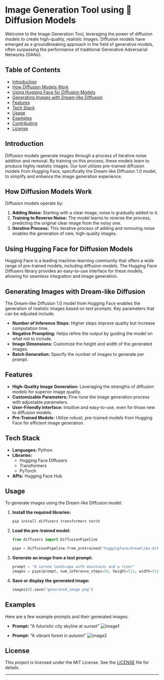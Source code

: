 # Image Generation Tool using 🎨 Diffusion Models

Welcome to the Image Generation Tool, leveraging the power of diffusion models to create high-quality, realistic images. Diffusion models have emerged as a groundbreaking approach in the field of generative models, often surpassing the performance of traditional Generative Adversarial Networks (GANs).

## Table of Contents
- [Introduction](#introduction)
- [How Diffusion Models Work](#how-diffusion-models-work)
- [Using Hugging Face for Diffusion Models](#using-hugging-face-for-diffusion-models)
- [Generating Images with Dream-like Diffusion](#generating-images-with-dream-like-diffusion)
- [Features](#features)
- [Tech Stack](#tech-stack)
- [Usage](#usage)
- [Examples](#examples)
- [Contributing](#contributing)
- [License](#license)

## Introduction

Diffusion models generate images through a process of iterative noise addition and removal. By training on this process, these models learn to produce highly realistic images. Our tool utilizes pre-trained diffusion models from Hugging Face, specifically the Dream-like Diffusion 1.0 model, to simplify and enhance the image generation experience.

## How Diffusion Models Work

Diffusion models operate by:
1. **Adding Noise:** Starting with a clear image, noise is gradually added to it.
2. **Training to Reverse Noise:** The model learns to reverse the process, predicting the original clear image from the noisy one.
3. **Iterative Process:** This iterative process of adding and removing noise enables the generation of new, high-quality images.

## Using Hugging Face for Diffusion Models

Hugging Face is a leading machine-learning community that offers a wide range of pre-trained models, including diffusion models. The Hugging Face Diffusers library provides an easy-to-use interface for these models, allowing for seamless integration and image generation.

## Generating Images with Dream-like Diffusion

The Dream-like Diffusion 1.0 model from Hugging Face enables the generation of realistic images based on text prompts. Key parameters that can be adjusted include:
- **Number of Inference Steps:** Higher steps improve quality but increase computation time.
- **Negative Prompting:** Helps refine the output by guiding the model on what not to include.
- **Image Dimensions:** Customize the height and width of the generated images.
- **Batch Generation:** Specify the number of images to generate per prompt.

## Features

- **High-Quality Image Generation:** Leveraging the strengths of diffusion models for superior image quality.
- **Customizable Parameters:** Fine-tune the image generation process with adjustable parameters.
- **User-Friendly Interface:** Intuitive and easy-to-use, even for those new to diffusion models.
- **Pre-Trained Models:** Utilize robust, pre-trained models from Hugging Face for efficient image generation.

## Tech Stack

- **Languages:** Python
- **Libraries:** 
  - Hugging Face Diffusers
  - Transformers
  - PyTorch
- **APIs:** Hugging Face Hub

## Usage

To generate images using the Dream-like Diffusion model:

1. **Install the required libraries:**
    ```bash
    pip install diffusers transformers torch
    ```

2. **Load the pre-trained model:**
    ```python
    from diffusers import DiffusionPipeline

    pipe = DiffusionPipeline.from_pretrained("huggingface/dreamlike-diffusion-1.0")
    ```

3. **Generate an image from a text prompt:**
    ```python
    prompt = "A serene landscape with mountains and a river"
    images = pipe(prompt, num_inference_steps=50, height=512, width=512, num_images_per_prompt=1)
    ```

4. **Save or display the generated image:**
    ```python
    images[0].save("generated_image.png")
    ```

## Examples

Here are a few example prompts and their generated images:

- **Prompt:** "A futuristic city skyline at sunset"
  ![image1](https://github.com/RSN601KRI/ImageGenerationTool/assets/106860359/6efb0ffe-9fca-42c1-b670-671c969684c6)


- **Prompt:** "A vibrant forest in autumn"
  ![image2](https://github.com/RSN601KRI/ImageGenerationTool/assets/106860359/80905ff8-d692-4fec-83e4-17b73044d327)

## License

This project is licensed under the MIT License. See the [LICENSE](LICENSE) file for details.

---

